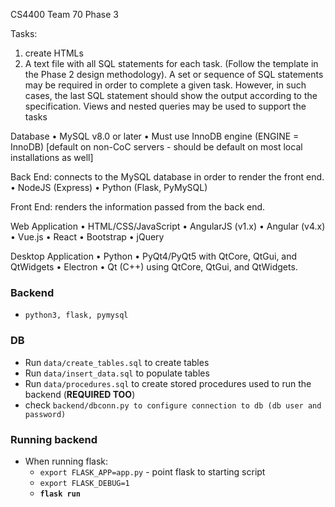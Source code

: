 CS4400 Team 70 Phase 3

Tasks: 
1. create HTMLs
2. A text file with all SQL statements for each task. (Follow the template in the Phase 2 design methodology).
A set or sequence of SQL statements may be required in order to complete a given task. However, in such cases, the last SQL statement should show the output according to the specification.
Views and nested queries may be used to support the tasks

Database
• MySQL v8.0 or later
• Must use InnoDB engine (ENGINE = InnoDB) [default on non-CoC servers - should be default on most local installations as well]

Back End: connects to the MySQL database in order to render the front end.
• NodeJS (Express)
• Python (Flask, PyMySQL)

Front End: renders the information passed from the back end.

Web Application
• HTML/CSS/JavaScript
• AngularJS (v1.x)
• Angular (v4.x)
• Vue.js
• React
• Bootstrap
• jQuery

Desktop Application
• Python
• PyQt4/PyQt5 with QtCore, QtGui, and QtWidgets • Electron • Qt (C++) using QtCore, QtGui, and QtWidgets.


### Backend
* `python3, flask, pymysql`

### DB
* Run `data/create_tables.sql` to create tables
* Run `data/insert_data.sql` to populate tables
* Run `data/procedures.sql` to create stored procedures used to run the backend (__REQUIRED TOO__)
* check `backend/dbconn.py to configure connection to db (db user and password)`

### Running backend
* When running flask: 
    * `export FLASK_APP=app.py` - point flask to starting script
    * `export FLASK_DEBUG=1`
    * __`flask run`__ 
